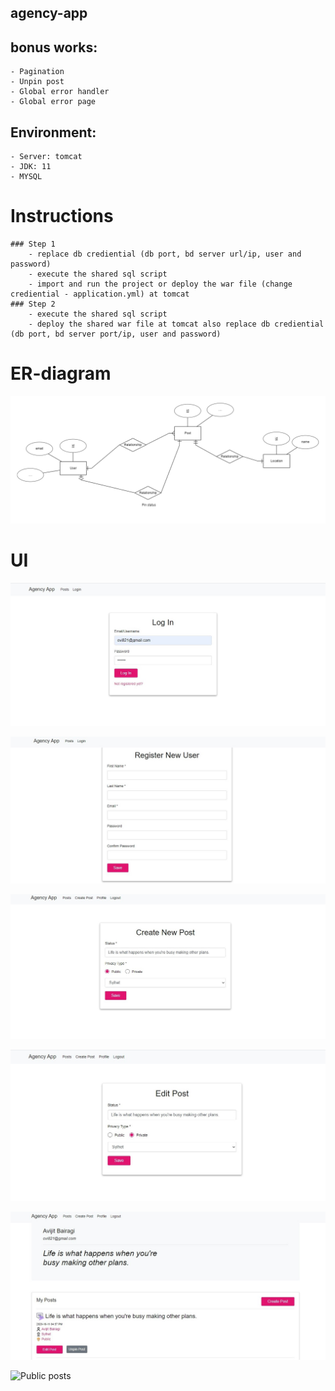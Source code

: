 ## agency-app

## bonus works: 
    - Pagination
    - Unpin post
    - Global error handler
    - Global error page
    
## Environment: 
    - Server: tomcat 
    - JDK: 11
    - MYSQL

# Instructions
    ### Step 1
        - replace db crediential (db port, bd server url/ip, user and password)
        - execute the shared sql script
        - import and run the project or deploy the war file (change crediential - application.yml) at tomcat
    ### Step 2
        - execute the shared sql script
        - deploy the shared war file at tomcat also replace db crediential (db port, bd server port/ip, user and password)

# ER-diagram

 ![ER-Diagram](er-diagram.png)
 
 # UI

 ![Login](img-ui/login.jpg)
 
 ![Registration](img-ui/register.jpg)
  
 ![Create Post](img-ui/create-post.jpg)
 
 ![Edit Post](img-ui/edit-post.jpg)
  
 ![Profile](img-ui/profile.jpg)
 
 ![Public posts](img-ui/public-post.jpg)
